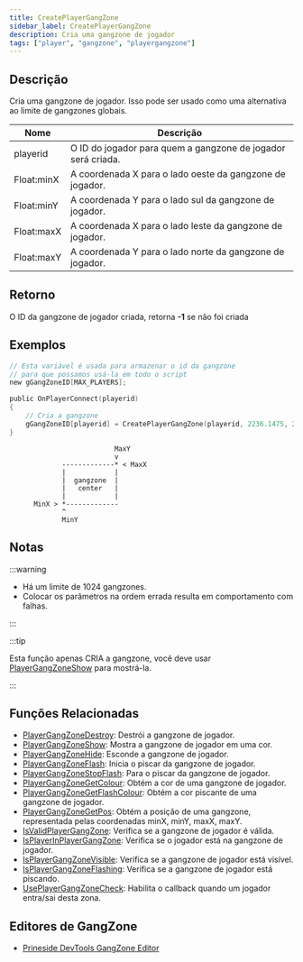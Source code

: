 ```yaml
---
title: CreatePlayerGangZone
sidebar_label: CreatePlayerGangZone
description: Cria uma gangzone de jogador
tags: ["player", "gangzone", "playergangzone"]
---
```


<VersionWarn version='omp v1.1.0.2612' />

## Descrição

Cria uma gangzone de jogador. Isso pode ser usado como uma alternativa ao limite de gangzones globais.

| Nome       | Descrição                                                         |
| ---------- | ----------------------------------------------------------------- |
| playerid   | O ID do jogador para quem a gangzone de jogador será criada.     |
| Float:minX | A coordenada X para o lado oeste da gangzone de jogador.         |
| Float:minY | A coordenada Y para o lado sul da gangzone de jogador.           |
| Float:maxX | A coordenada X para o lado leste da gangzone de jogador.         |
| Float:maxY | A coordenada Y para o lado norte da gangzone de jogador.         |

## Retorno

O ID da gangzone de jogador criada, retorna **-1** se não foi criada

## Exemplos

```c
// Esta variável é usada para armazenar o id da gangzone
// para que possamos usá-la em todo o script
new gGangZoneID[MAX_PLAYERS];

public OnPlayerConnect(playerid)
{
    // Cria a gangzone
    gGangZoneID[playerid] = CreatePlayerGangZone(playerid, 2236.1475, 2424.7266, 2319.1636, 2502.4348);
}
```

```
                          MaxY
                          v
             -------------* < MaxX
             |            |
             |  gangzone  |
             |   center   |
             |            |
      MinX > *-------------
             ^
             MinY
```

## Notas

:::warning

- Há um limite de 1024 gangzones.
- Colocar os parâmetros na ordem errada resulta em comportamento com falhas.

:::

:::tip

Esta função apenas CRIA a gangzone, você deve usar [PlayerGangZoneShow](PlayerGangZoneShow) para mostrá-la.

:::

## Funções Relacionadas

- [PlayerGangZoneDestroy](PlayerGangZoneDestroy): Destrói a gangzone de jogador.
- [PlayerGangZoneShow](PlayerGangZoneShow): Mostra a gangzone de jogador em uma cor.
- [PlayerGangZoneHide](PlayerGangZoneHide): Esconde a gangzone de jogador.
- [PlayerGangZoneFlash](PlayerGangZoneFlash): Inicia o piscar da gangzone de jogador.
- [PlayerGangZoneStopFlash](PlayerGangZoneStopFlash): Para o piscar da gangzone de jogador.
- [PlayerGangZoneGetColour](PlayerGangZoneGetColour): Obtém a cor de uma gangzone de jogador.
- [PlayerGangZoneGetFlashColour](PlayerGangZoneGetFlashColour): Obtém a cor piscante de uma gangzone de jogador.
- [PlayerGangZoneGetPos](PlayerGangZoneGetPos): Obtém a posição de uma gangzone, representada pelas coordenadas minX, minY, maxX, maxY.
- [IsValidPlayerGangZone](IsValidPlayerGangZone): Verifica se a gangzone de jogador é válida.
- [IsPlayerInPlayerGangZone](IsPlayerInPlayerGangZone): Verifica se o jogador está na gangzone de jogador.
- [IsPlayerGangZoneVisible](IsPlayerGangZoneVisible): Verifica se a gangzone de jogador está visível.
- [IsPlayerGangZoneFlashing](IsPlayerGangZoneFlashing): Verifica se a gangzone de jogador está piscando.
- [UsePlayerGangZoneCheck](UsePlayerGangZoneCheck): Habilita o callback quando um jogador entra/sai desta zona.

## Editores de GangZone

- [Prineside DevTools GangZone Editor](https://dev.prineside.com/en/gtasa_gangzone_editor/)